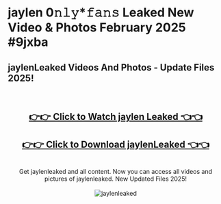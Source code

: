# jaylen 0𝚗𝚕𝚢*𝚏𝚊𝚗𝚜 Leaked New Video & Photos February 2025 #9jxba

<h2>jaylenLeaked Videos And Photos - Update Files 2025!</h2>
<br>
<div align="center">
<h2><a href="https://mediaupload.pro?title=jaylen&ref=11F" rel="nofollow">👉👉 Click to Watch jaylen Leaked 👈👈</a></h2>
<h2><a href="https://mediaupload.pro?title=jaylen&ref=11F" rel="nofollow">👉👉 Click to Download jaylenLeaked 👈👈</a></h2>
<br>
Get jaylenleaked and all content. Now you can access all videos and pictures of jaylenleaked. New Updated Files 2025!
<br>
<br>
<a href="https://mediaupload.pro?title=jaylen&ref=11F" rel="nofollow" data-target="animated-image.originalLink"><img src="https://i.ibb.co/Gkj2r4b/banner.png" alt="jaylenleaked" style="max-width: 100%; display: inline-block;" data-target="animated-image.originalImage"></a>
</div>
<br>

